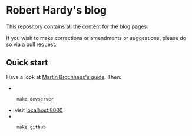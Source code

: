 Robert Hardy's blog
====
This repository contains all the content for the blog pages.

If you wish to make corrections or amendments or suggestions, please do so via
a pull request.


Quick start
----

Have a look at [Martin Brochhaus's guide](http://martinbrochhaus.com/pelican2.html).
Then:

-

        make devserver
- visit [localhost:8000](http://localhost:8000/)
-

        make github
